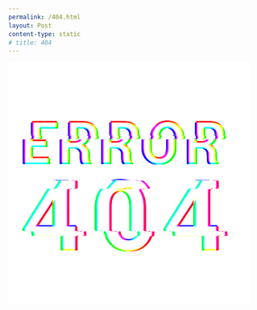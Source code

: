 ```yaml
---
permalink: /404.html
layout: Post
content-type: static
# title: 404
---
```


![](/assets/img/404.gif)